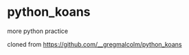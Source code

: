 python_koans
============

more python practice 

cloned from https://github.com/__gregmalcolm/python_koans

